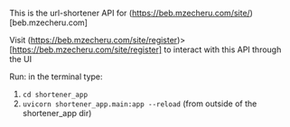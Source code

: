This is the url-shortener API for (https://beb.mzecheru.com/site/)[beb.mzecheru.com]

Visit (https://beb.mzecheru.com/site/register)>[https://beb.mzecheru.com/site/register] to interact with this API through the UI

Run: in the terminal type:
  1. `cd shortener_app`
  2. `uvicorn shortener_app.main:app --reload` (from outside of the shortener_app dir)